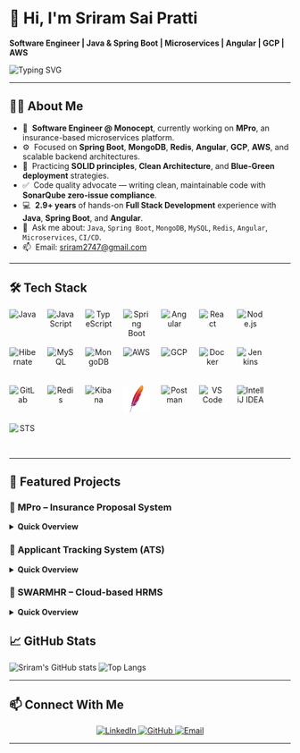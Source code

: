 # 👋 Hi, I'm Sriram Sai Pratti

**Software Engineer | Java & Spring Boot | Microservices | Angular | GCP | AWS**

![Typing SVG](https://readme-typing-svg.herokuapp.com?font=Roboto&pause=1000&color=00BFFF&width=435&lines=Software+Engineer;Microservices+Developer;Spring+Boot+%7C+Java+%7C+Angular;Clean+Code+%7C+SOLID+%7C+Scalable+Systems)

---

## 👨‍💼 About Me

- 🚀 &nbsp;**Software Engineer @ Monocept**, currently working on **MPro**, an insurance-based microservices platform.
- ⚙️ &nbsp;Focused on **Spring Boot**, **MongoDB**, **Redis**, **Angular**, **GCP**, **AWS**, and scalable backend architectures.
- 🧠 &nbsp;Practicing **SOLID principles**, **Clean Architecture**, and **Blue-Green deployment** strategies.
- ✅ &nbsp;Code quality advocate — writing clean, maintainable code with **SonarQube zero-issue compliance**.
- 💻 &nbsp;**2.9+ years** of hands-on **Full Stack Development** experience with **Java**, **Spring Boot**, and **Angular**.
- 💬 &nbsp;Ask me about: `Java`, `Spring Boot`, `MongoDB`, `MySQL`, `Redis`, `Angular`, `Microservices`, `CI/CD`.
- 📫 &nbsp;Email: [sriram2747@gmail.com](mailto:sriram2747@gmail.com)


---

## 🛠️ Tech Stack

<div align="center" style="display:flex; flex-wrap:wrap; gap:20px;">

  <!-- Languages -->
  <img title="Java"          alt="Java"          src="https://cdn.jsdelivr.net/gh/devicons/devicon/icons/java/java-original.svg"          width="48" height="48"/>
  <img title="JavaScript"    alt="JavaScript"    src="https://cdn.jsdelivr.net/gh/devicons/devicon/icons/javascript/javascript-original.svg" width="48" height="48"/>
  <img title="TypeScript"    alt="TypeScript"    src="https://cdn.jsdelivr.net/gh/devicons/devicon/icons/typescript/typescript-original.svg" width="48" height="48"/>

  <!-- Frameworks -->
  <img title="Spring Boot"   alt="Spring Boot"   src="https://cdn.jsdelivr.net/gh/devicons/devicon/icons/spring/spring-original.svg"      width="48" height="48"/>
  <img title="Angular"       alt="Angular"       src="https://cdn.jsdelivr.net/gh/devicons/devicon/icons/angularjs/angularjs-original.svg" width="48" height="48"/>
  <img title="React"         alt="React"         src="https://cdn.jsdelivr.net/gh/devicons/devicon/icons/react/react-original.svg"        width="48" height="48"/>
  <img title="Node.js"       alt="Node.js"       src="https://cdn.jsdelivr.net/gh/devicons/devicon/icons/nodejs/nodejs-original.svg"       width="48" height="48"/>
  <img title="Hibernate"     alt="Hibernate"     src="https://cdn.jsdelivr.net/gh/devicons/devicon/icons/hibernate/hibernate-plain.svg"   width="48" height="48"/>

  <!-- Databases -->
  <img title="MySQL"         alt="MySQL"         src="https://cdn.jsdelivr.net/gh/devicons/devicon/icons/mysql/mysql-original.svg"         width="48" height="48"/>
  <img title="MongoDB"       alt="MongoDB"       src="https://cdn.jsdelivr.net/gh/devicons/devicon/icons/mongodb/mongodb-original.svg"     width="48" height="48"/>
  <!-- Cloud / DevOps -->
  <img title="AWS"           alt="AWS"           src="https://cdn.worldvectorlogo.com/logos/amazon-web-services-2.svg"                    width="48" height="48"/>
  <img title="Google Cloud"  alt="GCP"           src="https://cdn.jsdelivr.net/gh/devicons/devicon/icons/googlecloud/googlecloud-original.svg" width="48" height="48"/>
  <img title="Docker"        alt="Docker"        src="https://cdn.jsdelivr.net/gh/devicons/devicon/icons/docker/docker-original.svg"      width="48" height="48"/>
  <img title="Jenkins"       alt="Jenkins"       src="https://cdn.jsdelivr.net/gh/devicons/devicon/icons/jenkins/jenkins-original.svg"    width="48" height="48"/>
  <img title="GitLab"        alt="GitLab"        src="https://cdn.jsdelivr.net/gh/devicons/devicon/icons/gitlab/gitlab-original.svg"      width="48" height="48"/>
  <img title="Redis"         alt="Redis"         src="https://cdn.jsdelivr.net/gh/devicons/devicon/icons/redis/redis-original.svg"        width="48" height="48"/>
  <img title="Kibana"        alt="Kibana"        src="https://cdn.jsdelivr.net/npm/simple-icons@v5/icons/kibana.svg"                       width="48" height="48"/>

  <!-- Tools -->
  <img title="Maven"         alt="Maven"         src="https://raw.githubusercontent.com/devicons/devicon/master/icons/apache/apache-original.svg" width="48" height="48"/>
  <img title="Postman"       alt="Postman"       src="https://www.vectorlogo.zone/logos/getpostman/getpostman-icon.svg"                       width="48" height="48"/>
  <img title="VS Code"       alt="VS Code"       src="https://cdn.jsdelivr.net/gh/devicons/devicon/icons/vscode/vscode-original.svg"         width="48" height="48"/>
  <img title="IntelliJ IDEA" alt="IntelliJ IDEA" src="https://cdn.jsdelivr.net/gh/devicons/devicon/icons/intellij/intellij-original.svg"    width="48" height="48"/>
  <img title="STS"           alt="STS"           src="https://spring.io/img/favicon.ico"                                                      width="48" height="48"/>

</div>

---

## 🚀 Featured Projects

### 🔐 **MPro – Insurance Proposal System**
<details>
  <summary><strong> Quick&nbsp;Overview</strong></summary>

  **Max Life Insurance** platform with a **6-stage modular flow** from lead capture to policy issuance.  
  <br/>

  | Stage | Purpose |
  | :---: | --- |
  | ① **Customer** | Core identity & contact info |
  | ② **Product**  | Plan & rider selection |
  | ③ **Personal** | DOB, address, nominee |
  | ④ **Lifestyle**| Hobbies, habits, risk factors |
  | ⑤ **Verification** | Docs, OTP, underwriting |
  | ⑥ **Payment** | Gateway integration & receipts |

  **Key Highlights**
  - 🔑 *Policy‐on-demand* creation & retrieval  
  - 🔒 OTP login via **Redis** (three-attempt throttle)  
  - ⚡ Asynchronous APIs for high concurrency  
  - 🟢 Blue-green deployments with feature flags  

  **Tech Stack**  
  <code>Java 21</code> &nbsp;•&nbsp; <code>Spring Boot</code> &nbsp;•&nbsp; <code>React JS</code> &nbsp;•&nbsp; <code>Node JS</code> &nbsp;•&nbsp; <code>MongoDB</code> &nbsp;•&nbsp; <code>Redis</code>
</details>


### 🧾 **Applicant Tracking System (ATS)**
<details>
  <summary><strong>Quick&nbsp;Overview</strong></summary>

  End-to-end platform to **ingest resumes, automate workflows, and manage interview life-cycles**.

  **Key Features**
  - 📄 **Resume parsing** + candidate deduplication  
  - 🔄 Status pipelines (Applied → Offer → Hired)  
  - 📊 Recruiter dashboards & analytics  
  - 🔗 RESTful APIs for job-board integrations  

  **Tech Stack**  
  <code>Java</code> • <code>Spring Boot</code> • <code>Angular 14</code> • <code>Google Cloud Platform</code> • <code>MySQL</code>
</details>


### 💼 **SWARMHR – Cloud-based HRMS**
<details>
  <summary><strong>Quick&nbsp;Overview</strong></summary>

  **One-stop HR suite** covering payroll, timesheets, leave, onboarding, and exit workflows for SMBs.

  **My Role**
  - 🛠️ Full-stack dev (Java + Angular)  
  - ⚙️ DB optimisation & Solr search tuning  
  - 🚀 CI/CD owner (Jenkins + GCP)  
  - 👩‍💻 Prod support & performance monitoring  

  **Tech Stack**  
  <code>Java</code> • <code>Spring Boot</code> • <code>Angular 14</code> • <code>Solr</code> • <code>GCP</code> • <code>MySQL</code>
</details>


## 📈 GitHub Stats

![Sriram's GitHub stats](https://github-readme-stats.vercel.app/api?username=Sriram9819&show_icons=true&theme=default)
![Top Langs](https://github-readme-stats.vercel.app/api/top-langs/?username=Sriram9819&layout=compact)

---

## 📫 Connect With Me

<p align="center">
  <!-- LinkedIn -->
  <a href="https://www.linkedin.com/in/sriram-sai" target="_blank">
    <img
      alt="LinkedIn"
      src="https://img.shields.io/badge/LinkedIn-0A66C2?style=for-the-badge&logo=linkedin&logoColor=white"
    />
  </a>
  
  <!-- GitHub -->
  <a href="https://github.com/Sriram9819" target="_blank">
    <img
      alt="GitHub"
      src="https://img.shields.io/badge/GitHub-181717?style=for-the-badge&logo=github&logoColor=white"
    />
  </a>
  
  <!-- Email -->
  <a href="mailto:sriram2747@gmail.com" target="_blank">
    <img
      alt="Email"
      src="https://img.shields.io/badge/Email-D14836?style=for-the-badge&logo=gmail&logoColor=white"
    />
  </a>
</p>



---
